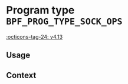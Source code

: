 # Program type `BPF_PROG_TYPE_SOCK_OPS`

[:octicons-tag-24: v4.13](https://github.com/torvalds/linux/commit/40304b2a1567fecc321f640ee4239556dd0f3ee0)

<!-- TODO abstract -->

## Usage

<!-- TODO -->

## Context

<!-- https://github.com/torvalds/linux/blob/2475bf0250dee99b477e0c56d7dc9d7ac3f04117/include/uapi/linux/bpf.h#L6377 -->


